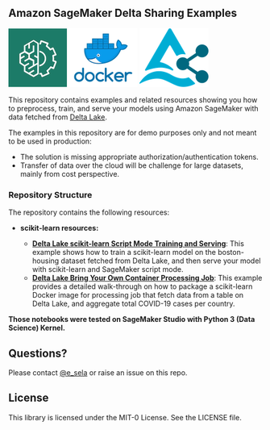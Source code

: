 ## Amazon SageMaker Delta Sharing Examples
![AWS ML](img/aws_ml.png) ![Docker](img/docker.png) ![Delta Sharing](img/delta-sharing.png) 

This repository contains examples and related resources showing you how to preprocess, train, and serve your models using Amazon SageMaker with data fetched from [Delta Lake](https://github.com/delta-io/delta-sharing).

The examples in this repository are for demo purposes only and not meant to be used in production:
- The solution  is missing appropriate authorization/authentication tokens.
- Transfer of data over the cloud will be challenge for large datasets, mainly from cost perspective. 

### Repository Structure

The repository contains the following resources:

- **scikit-learn resources:**  

  - [**Delta Lake scikit-learn Script Mode Training and Serving**](delta_lake_scikit_learn_training_and_serving):  This example shows how to train a scikit-learn model on the boston-housing dataset fetched from Delta Lake, and then serve your model with scikit-learn and SageMaker script mode.
  - [**Delta Lake Bring Your Own Container Processing Job**](delta_lake_bring_your_own_container_processing):  This example provides a detailed walk-through on how to package a scikit-learn Docker image for processing job that fetch data from a table on Delta Lake, and aggregate total COVID-19 cases per country. 
    
<b>Those notebooks were tested on SageMaker Studio with Python 3 (Data Science) Kernel.</b>

## Questions?

Please contact [@e_sela](https://twitter.com/e_sela) or raise an issue on this repo.

## License

This library is licensed under the MIT-0 License. See the LICENSE file.